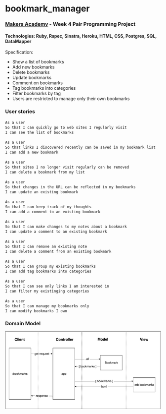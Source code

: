 # bookmark_manager

### [Makers Academy](http://www.makersacademy.com) - Week 4 Pair Programming Project
#### Technologies: Ruby, Rspec, Sinatra, Heroku, HTML, CSS, Postgres, SQL, DataMapper


Specification:

- Show a list of bookmarks
- Add new bookmarks
- Delete bookmarks
- Update bookmarks
- Comment on bookmarks
- Tag bookmarks into categories
- Filter bookmarks by tag
- Users are restricted to manage only their own bookmarks

### User stories

```
As a user
So that I can quickly go to web sites I regularly visit
I can see the list of bookmarks

As a user
So that links I discovered recently can be saved in my bookmark list
I can add a new bookmark

As a user
So that sites I no longer visit regularly can be removed
I can delete a bookmark from my list

As a user
So that changes in the URL can be reflected in my bookmarks
I can update an existing bookmark

As a user
So that I can keep track of my thoughts 
I can add a comment to an existing bookmark

As a user
So that I can make changes to my notes about a bookmark
I can update a comment to an existing bookmark

As a user
So that I can remove an existing note  
I can delete a comment from an existing bookmark

As a user
So that I can group my existing bookmarks
I can add tag bookmarks into categories

As a user
So that I can see only links I am interested in
I can filter my existinging categories

As a user
So that I can manage my bookmarks only
I can modify bookmarks I own

```

### Domain Model
![Domain model](./attachments/bookmark_manager_1.png)

